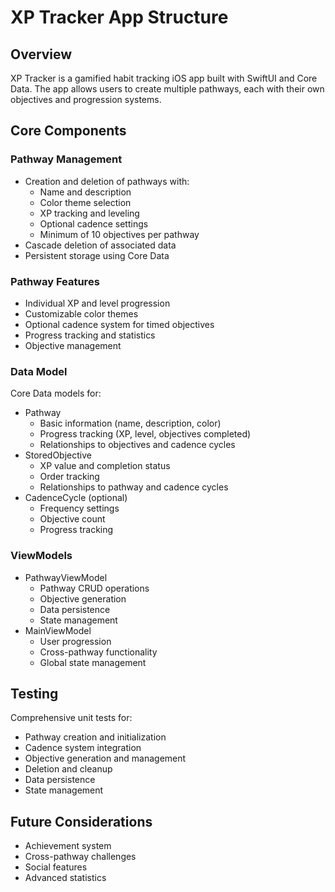 # XP Tracker App Structure

## Overview
XP Tracker is a gamified habit tracking iOS app built with SwiftUI and Core Data. The app allows users to create multiple pathways, each with their own objectives and progression systems.

## Core Components

### Pathway Management
- Creation and deletion of pathways with:
  - Name and description
  - Color theme selection
  - XP tracking and leveling
  - Optional cadence settings
  - Minimum of 10 objectives per pathway
- Cascade deletion of associated data
- Persistent storage using Core Data

### Pathway Features
- Individual XP and level progression
- Customizable color themes
- Optional cadence system for timed objectives
- Progress tracking and statistics
- Objective management

### Data Model
Core Data models for:
- Pathway
  - Basic information (name, description, color)
  - Progress tracking (XP, level, objectives completed)
  - Relationships to objectives and cadence cycles
- StoredObjective
  - XP value and completion status
  - Order tracking
  - Relationships to pathway and cadence cycles
- CadenceCycle (optional)
  - Frequency settings
  - Objective count
  - Progress tracking

### ViewModels
- PathwayViewModel
  - Pathway CRUD operations
  - Objective generation
  - Data persistence
  - State management
- MainViewModel
  - User progression
  - Cross-pathway functionality
  - Global state management

## Testing
Comprehensive unit tests for:
- Pathway creation and initialization
- Cadence system integration
- Objective generation and management
- Deletion and cleanup
- Data persistence
- State management

## Future Considerations
- Achievement system
- Cross-pathway challenges
- Social features
- Advanced statistics